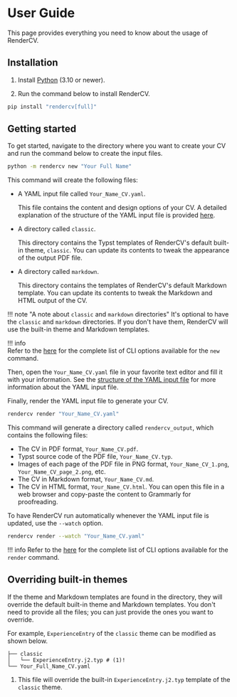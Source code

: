 # User Guide

This page provides everything you need to know about the usage of RenderCV.

## Installation

1. Install [Python](https://www.python.org/downloads/) (3.10 or newer).

2. Run the command below to install RenderCV.

```bash
pip install "rendercv[full]"
```

## Getting started

To get started, navigate to the directory where you want to create your CV and run the command below to create the input files.

```bash
python -m rendercv new "Your Full Name"
```
This command will create the following files:

-   A YAML input file called `Your_Name_CV.yaml`.

    This file contains the content and design options of your CV. A detailed explanation of the structure of the YAML input file is provided [here](structure_of_the_yaml_input_file.md).

-   A directory called `classic`.

    This directory contains the Typst templates of RenderCV's default built-in theme, `classic`. You can update its contents to tweak the appearance of the output PDF file.

-   A directory called `markdown`.

    This directory contains the templates of RenderCV's default Markdown template. You can update its contents to tweak the Markdown and HTML output of the CV. 

!!! note "A note about `classic` and `markdown` directories"
    It's optional to have the `classic` and `markdown` directories. If you don't have them, RenderCV will use the built-in theme and Markdown templates.

!!! info    
    Refer to the [here](cli.md#rendercv-new-command) for the complete list of CLI options available for the `new` command.

Then, open the `Your_Name_CV.yaml` file in your favorite text editor and fill it with your information. See the [structure of the YAML input file](structure_of_the_yaml_input_file.md) for more information about the YAML input file.

Finally, render the YAML input file to generate your CV.

```bash
rendercv render "Your_Name_CV.yaml"
```

This command will generate a directory called `rendercv_output`, which contains the following files:

-   The CV in PDF format, `Your_Name_CV.pdf`.
-   Typst source code of the PDF file, `Your_Name_CV.typ`.
-   Images of each page of the PDF file in PNG format, `Your_Name_CV_1.png`, `Your_Name_CV_page_2.png`, etc.
-   The CV in Markdown format, `Your_Name_CV.md`.
-   The CV in HTML format, `Your_Name_CV.html`. You can open this file in a web browser and copy-paste the content to Grammarly for proofreading.

To have RenderCV run automatically whenever the YAML input file is updated, use the `--watch` option.

```bash
rendercv render --watch "Your_Name_CV.yaml"
```

!!! info
    Refer to the [here](cli.md#rendercv-render-command) for the complete list of CLI options available for the `render` command.

## Overriding built-in themes

If the theme and Markdown templates are found in the directory, they will override the default built-in theme and Markdown templates. You don't need to provide all the files; you can just provide the ones you want to override.

For example, `ExperienceEntry` of the `classic` theme can be modified as shown below.

``` { .sh .no-copy }
├── classic
│   └── ExperienceEntry.j2.typ # (1)!
└── Your_Full_Name_CV.yaml
```

1.  This file will override the built-in `ExperienceEntry.j2.typ` template of the `classic` theme.
